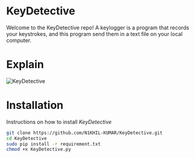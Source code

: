 # KeyDetective

Welcome to the KeyDetective repo! A keylogger is a program that records your keystrokes, and this program send them in a text file on your local computer.

# Explain

![KeyDetective](https://github.com/N1KHIL-KUMAR/KeyDetective/assets/123356597/936763d4-c4f4-41f7-92d6-184637256e72)

# Installation
Instructions on how to install *KeyDetective*
```bash
git clone https://github.com/N1KHIL-KUMAR/KeyDetective.git
cd KeyDetective
sudo pip install -r requirement.txt
chmod +x KeyDetective.py
```
